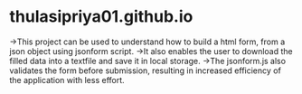 # thulasipriya01.github.io
->This project can be used to understand how to build a html form, from a json object using jsonform script.
->It also enables the user to download the filled data into a textfile and save it in local storage.
->The jsonform.js also validates the form before submission, resulting in increased efficiency of the application with less effort.


